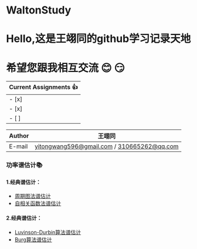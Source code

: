 # WaltonStudy
Hello,这是王翊同的github学习记录天地
==================
希望您跟我相互交流 :blush: :smirk:
=============================================

 |Current Assignments :thumbsup:
 |---
- [x]  | 经典谱估计
- [x]  | 现代谱估计
- [ ]  | 自适应滤波

|Author|王翊同|
|---|---
|E-mail|yitongwang596@gmail.com / 310665262@qq.com

### 功率谱估计:books:
#### 1.经典谱估计：
* [周期图法谱估计](/功率谱估计/经典谱估计/周期图法谱估计代码.py)
* [自相关函数法谱估计](/功率谱估计/经典谱估计/自相关函数谱估计代码.py)
#### 2.经典谱估计：
* [Luvinson-Durbin算法谱估计](/功率谱估计/现代谱估计/Luvinson-Durbin算法谱估计代码.py)
* [Burg算法谱估计](/功率谱估计/现代谱估计/Burg算法谱估计代码.py)
